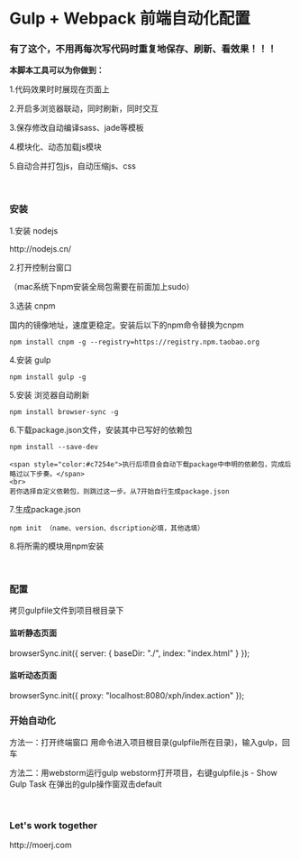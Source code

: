 # Gulp + Webpack 前端自动化配置

<h3>有了这个，不用再每次写代码时重复地保存、刷新、看效果！！！</h3>

<b>本脚本工具可以为你做到：</b>
<p>1.代码效果时时展现在页面上</p>
<p>2.开启多浏览器联动，同时刷新，同时交互</p>
<p>3.保存修改自动编译sass、jade等模板</p>
<p>4.模块化、动态加载js模块</p>
<p>5.自动合并打包js，自动压缩js、css</p>

<br>

<h3>安装</h3>

<p>1.安装 nodejs</p>
http://nodejs.cn/

<p>2.打开控制台窗口</p>
（mac系统下npm安装全局包需要在前面加上sudo）

<br>

<p>3.选装 cnpm</p>
国内的镜像地址，速度更稳定。安装后以下的npm命令替换为cnpm

	npm install cnpm -g --registry=https://registry.npm.taobao.org

<p>4.安装 gulp</p>

	npm install gulp -g

<p>5.安装 浏览器自动刷新</p>

	npm install browser-sync -g

<p>6.下载package.json文件，安装其中已写好的依赖包</p>

	npm install --save-dev

	<span style="color:#c7254e">执行后项目会自动下载package中申明的依赖包，完成后略过以下步奏。</span>
	<br>
	若你选择自定义依赖包，则跳过这一步。从7开始自行生成package.json

<p>7.生成package.json</p>

	npm init （name、version、dscription必填，其他选填）


<p>8.将所需的模块用npm安装</p>


<br>
<h3>配置</h3>
拷贝gulpfile文件到项目根目录下

<h4>监听静态页面</h4>
	browserSync.init({
        server: {
            baseDir: "./",
            index: "index.html"
        }
    });

<h4>监听动态页面</h4>
	browserSync.init({
        proxy: "localhost:8080/xph/index.action"
    });

<br>
<h3>开始自动化</h3>
方法一：打开终端窗口
	用命令进入项目根目录(gulpfile所在目录)，输入gulp，回车

方法二：用webstorm运行gulp
	webstorm打开项目，右键gulpfile.js - Show Gulp Task
	在弹出的gulp操作窗双击default

<br>
<h3>Let's work together</h3>
http://moerj.com
